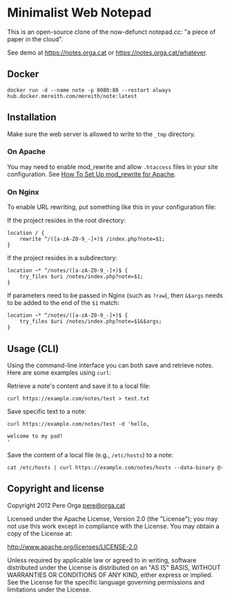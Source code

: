 # Minimalist Web Notepad

This is an open-source clone of the now-defunct notepad.cc: "a piece of paper in the cloud".

See demo at https://notes.orga.cat or https://notes.orga.cat/whatever.

## Docker

```shell
docker run -d --name note -p 8080:80 --restart always  hub.docker.mereith.com/mereith/note:latest
```

## Installation

Make sure the web server is allowed to write to the `_tmp` directory.

### On Apache

You may need to enable mod_rewrite and allow `.htaccess` files in your site configuration.
See [How To Set Up mod_rewrite for Apache](https://www.digitalocean.com/community/tutorials/how-to-set-up-mod_rewrite-for-apache-on-ubuntu-14-04).

### On Nginx

To enable URL rewriting, put something like this in your configuration file:

If the project resides in the root directory:

```
location / {
    rewrite ^/([a-zA-Z0-9_-]+)$ /index.php?note=$1;
}
```

If the project resides in a subdirectory:

```
location ~* ^/notes/([a-zA-Z0-9_-]+)$ {
    try_files $uri /notes/index.php?note=$1;
}
```

If parameters need to be passed in Nginx (such as `?raw`), then `&$args` needs to be added to the end of the `$1` match:

```
location ~* ^/notes/([a-zA-Z0-9_-]+)$ {
    try_files $uri /notes/index.php?note=$1&$args;
}
```

## Usage (CLI)

Using the command-line interface you can both save and retrieve notes. Here are some examples using `curl`:

Retrieve a note's content and save it to a local file:

```
curl https://example.com/notes/test > test.txt
```

Save specific text to a note:

```
curl https://example.com/notes/test -d 'hello,

welcome to my pad!
'
```

Save the content of a local file (e.g., `/etc/hosts`) to a note:

```
cat /etc/hosts | curl https://example.com/notes/hosts --data-binary @-
```

## Copyright and license

Copyright 2012 Pere Orga <pere@orga.cat>

Licensed under the Apache License, Version 2.0 (the "License");
you may not use this work except in compliance with the License.
You may obtain a copy of the License at:

http://www.apache.org/licenses/LICENSE-2.0

Unless required by applicable law or agreed to in writing, software
distributed under the License is distributed on an "AS IS" BASIS,
WITHOUT WARRANTIES OR CONDITIONS OF ANY KIND, either express or implied.
See the License for the specific language governing permissions and
limitations under the License.
